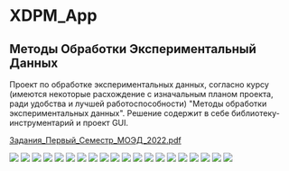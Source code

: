 # XDPM_App

## Методы Обработки Экспериментальный Данных

Проект по обработке экспериментальных данных, согласно курсу (имеются некоторые расхождение с изначальным планом проекта, ради удобства и лучшей работоспособности) "Методы обработки экспериментальных данных". Решение содержит в себе библиотеку-инструментарий и проект GUI.

[Задания_Первый_Семестр_МОЭД_2022.pdf](https://github.com/bygorishe/XDPM_App/files/10155729/_._._._2022.pdf)

![](https://github.com/bygorishe/XDPM_App/blob/master/%D0%9C%D0%9E%D0%AD%D0%94%20%D0%97%D0%B0%D0%B4%D0%B0%D0%BD%D0%B8%D1%8F/Jpg_Task/%D0%97%D0%B0%D0%B4%D0%B0%D0%BD%D0%B8%D1%8F_%D0%9F%D0%B5%D1%80%D0%B2%D1%8B%D0%B9_%D0%A1%D0%B5%D0%BC%D0%B5%D1%81%D1%82%D1%80_%D0%9C%D0%9E%D0%AD%D0%94_2022_page-0001.jpg)
![](https://github.com/bygorishe/XDPM_App/blob/master/%D0%9C%D0%9E%D0%AD%D0%94%20%D0%97%D0%B0%D0%B4%D0%B0%D0%BD%D0%B8%D1%8F/Jpg_Task/%D0%97%D0%B0%D0%B4%D0%B0%D0%BD%D0%B8%D1%8F_%D0%9F%D0%B5%D1%80%D0%B2%D1%8B%D0%B9_%D0%A1%D0%B5%D0%BC%D0%B5%D1%81%D1%82%D1%80_%D0%9C%D0%9E%D0%AD%D0%94_2022_page-0002.jpg)
![](https://github.com/bygorishe/XDPM_App/blob/master/%D0%9C%D0%9E%D0%AD%D0%94%20%D0%97%D0%B0%D0%B4%D0%B0%D0%BD%D0%B8%D1%8F/Jpg_Task/%D0%97%D0%B0%D0%B4%D0%B0%D0%BD%D0%B8%D1%8F_%D0%9F%D0%B5%D1%80%D0%B2%D1%8B%D0%B9_%D0%A1%D0%B5%D0%BC%D0%B5%D1%81%D1%82%D1%80_%D0%9C%D0%9E%D0%AD%D0%94_2022_page-0003.jpg)
![](https://github.com/bygorishe/XDPM_App/blob/master/%D0%9C%D0%9E%D0%AD%D0%94%20%D0%97%D0%B0%D0%B4%D0%B0%D0%BD%D0%B8%D1%8F/Jpg_Task/%D0%97%D0%B0%D0%B4%D0%B0%D0%BD%D0%B8%D1%8F_%D0%9F%D0%B5%D1%80%D0%B2%D1%8B%D0%B9_%D0%A1%D0%B5%D0%BC%D0%B5%D1%81%D1%82%D1%80_%D0%9C%D0%9E%D0%AD%D0%94_2022_page-0004.jpg)
![](https://github.com/bygorishe/XDPM_App/blob/master/%D0%9C%D0%9E%D0%AD%D0%94%20%D0%97%D0%B0%D0%B4%D0%B0%D0%BD%D0%B8%D1%8F/Jpg_Task/%D0%97%D0%B0%D0%B4%D0%B0%D0%BD%D0%B8%D1%8F_%D0%9F%D0%B5%D1%80%D0%B2%D1%8B%D0%B9_%D0%A1%D0%B5%D0%BC%D0%B5%D1%81%D1%82%D1%80_%D0%9C%D0%9E%D0%AD%D0%94_2022_page-0005.jpg)
![](https://github.com/bygorishe/XDPM_App/blob/master/%D0%9C%D0%9E%D0%AD%D0%94%20%D0%97%D0%B0%D0%B4%D0%B0%D0%BD%D0%B8%D1%8F/Jpg_Task/%D0%97%D0%B0%D0%B4%D0%B0%D0%BD%D0%B8%D1%8F_%D0%9F%D0%B5%D1%80%D0%B2%D1%8B%D0%B9_%D0%A1%D0%B5%D0%BC%D0%B5%D1%81%D1%82%D1%80_%D0%9C%D0%9E%D0%AD%D0%94_2022_page-0006.jpg)
![](https://github.com/bygorishe/XDPM_App/blob/master/%D0%9C%D0%9E%D0%AD%D0%94%20%D0%97%D0%B0%D0%B4%D0%B0%D0%BD%D0%B8%D1%8F/Jpg_Task/%D0%97%D0%B0%D0%B4%D0%B0%D0%BD%D0%B8%D1%8F_%D0%9F%D0%B5%D1%80%D0%B2%D1%8B%D0%B9_%D0%A1%D0%B5%D0%BC%D0%B5%D1%81%D1%82%D1%80_%D0%9C%D0%9E%D0%AD%D0%94_2022_page-0007.jpg)
![](https://github.com/bygorishe/XDPM_App/blob/master/%D0%9C%D0%9E%D0%AD%D0%94%20%D0%97%D0%B0%D0%B4%D0%B0%D0%BD%D0%B8%D1%8F/Jpg_Task/%D0%97%D0%B0%D0%B4%D0%B0%D0%BD%D0%B8%D1%8F_%D0%9F%D0%B5%D1%80%D0%B2%D1%8B%D0%B9_%D0%A1%D0%B5%D0%BC%D0%B5%D1%81%D1%82%D1%80_%D0%9C%D0%9E%D0%AD%D0%94_2022_page-0008.jpg)
![](https://github.com/bygorishe/XDPM_App/blob/master/%D0%9C%D0%9E%D0%AD%D0%94%20%D0%97%D0%B0%D0%B4%D0%B0%D0%BD%D0%B8%D1%8F/Jpg_Task/%D0%97%D0%B0%D0%B4%D0%B0%D0%BD%D0%B8%D1%8F_%D0%9F%D0%B5%D1%80%D0%B2%D1%8B%D0%B9_%D0%A1%D0%B5%D0%BC%D0%B5%D1%81%D1%82%D1%80_%D0%9C%D0%9E%D0%AD%D0%94_2022_page-0009.jpg)
![](https://github.com/bygorishe/XDPM_App/blob/master/%D0%9C%D0%9E%D0%AD%D0%94%20%D0%97%D0%B0%D0%B4%D0%B0%D0%BD%D0%B8%D1%8F/Jpg_Task/%D0%97%D0%B0%D0%B4%D0%B0%D0%BD%D0%B8%D1%8F_%D0%9F%D0%B5%D1%80%D0%B2%D1%8B%D0%B9_%D0%A1%D0%B5%D0%BC%D0%B5%D1%81%D1%82%D1%80_%D0%9C%D0%9E%D0%AD%D0%94_2022_page-0010.jpg)
![](https://github.com/bygorishe/XDPM_App/blob/master/%D0%9C%D0%9E%D0%AD%D0%94%20%D0%97%D0%B0%D0%B4%D0%B0%D0%BD%D0%B8%D1%8F/Jpg_Task/%D0%97%D0%B0%D0%B4%D0%B0%D0%BD%D0%B8%D1%8F_%D0%9F%D0%B5%D1%80%D0%B2%D1%8B%D0%B9_%D0%A1%D0%B5%D0%BC%D0%B5%D1%81%D1%82%D1%80_%D0%9C%D0%9E%D0%AD%D0%94_2022_page-0011.jpg)
![](https://github.com/bygorishe/XDPM_App/blob/master/%D0%9C%D0%9E%D0%AD%D0%94%20%D0%97%D0%B0%D0%B4%D0%B0%D0%BD%D0%B8%D1%8F/Jpg_Task/%D0%97%D0%B0%D0%B4%D0%B0%D0%BD%D0%B8%D1%8F_%D0%9F%D0%B5%D1%80%D0%B2%D1%8B%D0%B9_%D0%A1%D0%B5%D0%BC%D0%B5%D1%81%D1%82%D1%80_%D0%9C%D0%9E%D0%AD%D0%94_2022_page-0012.jpg)
![](https://github.com/bygorishe/XDPM_App/blob/master/%D0%9C%D0%9E%D0%AD%D0%94%20%D0%97%D0%B0%D0%B4%D0%B0%D0%BD%D0%B8%D1%8F/Jpg_Task/%D0%97%D0%B0%D0%B4%D0%B0%D0%BD%D0%B8%D1%8F_%D0%9F%D0%B5%D1%80%D0%B2%D1%8B%D0%B9_%D0%A1%D0%B5%D0%BC%D0%B5%D1%81%D1%82%D1%80_%D0%9C%D0%9E%D0%AD%D0%94_2022_page-0013.jpg)
![](https://github.com/bygorishe/XDPM_App/blob/master/%D0%9C%D0%9E%D0%AD%D0%94%20%D0%97%D0%B0%D0%B4%D0%B0%D0%BD%D0%B8%D1%8F/Jpg_Task/%D0%97%D0%B0%D0%B4%D0%B0%D0%BD%D0%B8%D1%8F_%D0%9F%D0%B5%D1%80%D0%B2%D1%8B%D0%B9_%D0%A1%D0%B5%D0%BC%D0%B5%D1%81%D1%82%D1%80_%D0%9C%D0%9E%D0%AD%D0%94_2022_page-0014.jpg)
![](https://github.com/bygorishe/XDPM_App/blob/master/%D0%9C%D0%9E%D0%AD%D0%94%20%D0%97%D0%B0%D0%B4%D0%B0%D0%BD%D0%B8%D1%8F/Jpg_Task/%D0%97%D0%B0%D0%B4%D0%B0%D0%BD%D0%B8%D1%8F_%D0%9F%D0%B5%D1%80%D0%B2%D1%8B%D0%B9_%D0%A1%D0%B5%D0%BC%D0%B5%D1%81%D1%82%D1%80_%D0%9C%D0%9E%D0%AD%D0%94_2022_page-0015.jpg)
![](https://github.com/bygorishe/XDPM_App/blob/master/%D0%9C%D0%9E%D0%AD%D0%94%20%D0%97%D0%B0%D0%B4%D0%B0%D0%BD%D0%B8%D1%8F/Jpg_Task/%D0%97%D0%B0%D0%B4%D0%B0%D0%BD%D0%B8%D1%8F_%D0%9F%D0%B5%D1%80%D0%B2%D1%8B%D0%B9_%D0%A1%D0%B5%D0%BC%D0%B5%D1%81%D1%82%D1%80_%D0%9C%D0%9E%D0%AD%D0%94_2022_page-0016.jpg)
![](https://github.com/bygorishe/XDPM_App/blob/master/%D0%9C%D0%9E%D0%AD%D0%94%20%D0%97%D0%B0%D0%B4%D0%B0%D0%BD%D0%B8%D1%8F/Jpg_Task/%D0%97%D0%B0%D0%B4%D0%B0%D0%BD%D0%B8%D1%8F_%D0%9F%D0%B5%D1%80%D0%B2%D1%8B%D0%B9_%D0%A1%D0%B5%D0%BC%D0%B5%D1%81%D1%82%D1%80_%D0%9C%D0%9E%D0%AD%D0%94_2022_page-0017.jpg)
![](https://github.com/bygorishe/XDPM_App/blob/master/%D0%9C%D0%9E%D0%AD%D0%94%20%D0%97%D0%B0%D0%B4%D0%B0%D0%BD%D0%B8%D1%8F/Jpg_Task/%D0%97%D0%B0%D0%B4%D0%B0%D0%BD%D0%B8%D1%8F_%D0%9F%D0%B5%D1%80%D0%B2%D1%8B%D0%B9_%D0%A1%D0%B5%D0%BC%D0%B5%D1%81%D1%82%D1%80_%D0%9C%D0%9E%D0%AD%D0%94_2022_page-0018.jpg)
![](https://github.com/bygorishe/XDPM_App/blob/master/%D0%9C%D0%9E%D0%AD%D0%94%20%D0%97%D0%B0%D0%B4%D0%B0%D0%BD%D0%B8%D1%8F/Jpg_Task/%D0%97%D0%B0%D0%B4%D0%B0%D0%BD%D0%B8%D1%8F_%D0%9F%D0%B5%D1%80%D0%B2%D1%8B%D0%B9_%D0%A1%D0%B5%D0%BC%D0%B5%D1%81%D1%82%D1%80_%D0%9C%D0%9E%D0%AD%D0%94_2022_page-0019.jpg)
![](https://github.com/bygorishe/XDPM_App/blob/master/%D0%9C%D0%9E%D0%AD%D0%94%20%D0%97%D0%B0%D0%B4%D0%B0%D0%BD%D0%B8%D1%8F/Jpg_Task/%D0%97%D0%B0%D0%B4%D0%B0%D0%BD%D0%B8%D1%8F_%D0%9F%D0%B5%D1%80%D0%B2%D1%8B%D0%B9_%D0%A1%D0%B5%D0%BC%D0%B5%D1%81%D1%82%D1%80_%D0%9C%D0%9E%D0%AD%D0%94_2022_page-0020.jpg)
